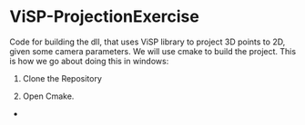 # ViSP-ProjectionExercise
Code for building the dll, that uses ViSP library to project 3D points to 2D, given some camera parameters. We will use cmake to build the project. This is how we go about doing this in windows:

1. Clone the Repository

2. Open Cmake.



- 
